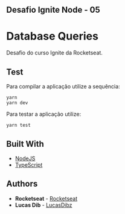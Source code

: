 ## Desafio Ignite Node - 05
# Database Queries

Desafio do curso Ignite da Rocketseat.

## Test
Para compilar a aplicação utilize a sequência: 
```
yarn
yarn dev
```

Para testar a aplicação utilize:
```
yarn test
```


## Built With

* [NodeJS](https://nodejs.org/en/)
* [TypeScript](https://www.typescriptlang.org/) 


## Authors

* **Rocketseat** - [Rocketseat](https://github.com/Rocketseat)
* **Lucas Dib** - [LucasDibz](https://github.com/LucasDibz)
